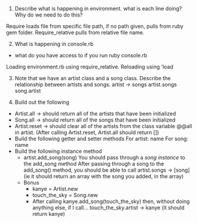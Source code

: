 1. Describe what is happening in environment.
  what is each line doing?
  Why do we need to do this?

  Require loads file from specific file path, if no path given, pulls from ruby gem folder.
  Require_relative pulls from relative file name.

2. What is happening in console.rb
  - what do you have access to if you run ruby console.rb

  Loading environment.rb using require_relative. Reloading using 'load

3. Note that we have an artist class and a song class.  Describe the relationship between artists and songs.
  artist -> songs
  artist.songs
  song.artist


4. Build out the following
  - Artist.all
    -> should return all of the artists that have been initialized
  - Song.all
    -> should return all of the songs that have been initialized
  - Artist.reset
    -> should clear all of the artists from the class variable @@all in artist.  (After calling Artist.reset, Artist.all should return [])
  - Build the following getter and setter methods
    For artist: name
    For song: name
  - Build the following instance method
    - artist.add_song(song)
      You should pass through a *song instance* to the add_song method
      After passing through a song to the add_song() method, you should be able to call artist.songs -> [song]
      (ie it should return an array with the song you added, in the array)
    - Bonus
      - kanye = Artist.new
      - touch_the_sky = Song.new
      - After calling  kanye.add_song(touch_the_sky)
      then, without doing anything else, if I call...
     touch_the_sky.artist -> kanye
     (it should return kanye)
